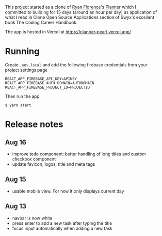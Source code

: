 This project started as a clone of [Ryan Florence](https://twitter.com/ryanflorence)'s [Planner](https://planner.now.sh)
which I committed to building for 15 days (around an hour per day) as application of what I read in Clone Open Source Applications section
of Swyx's excellent book The Coding Career Handbook.

The app is hosted in Vercel at https://planner-pearl.vercel.app/

# Running

Create `.env.local` and add the following firebase credentials from your project settings page

```
REACT_APP_FIREBASE_API_KEY=APIKEY
REACT_APP_FIREBASE_AUTH_DOMAIN=AUTHDOMAIN
REACT_APP_FIREBASE_PROJECT_ID=PROJECTID
```

Then run the app

```
$ yarn start
```

# Release notes

## Aug 16

- improve todo component: better handling of long titles and custom checkbox component
- update favicon, logos, title and meta tags

## Aug 15

- usable mobile view. For now it only displays current day

## Aug 13

- navbar is now white
- press enter to add a new task after typing the title
- focus input automatically when adding a new task
